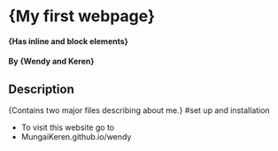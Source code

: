 # {My first webpage}
#### {Has inline and block elements}
<!--, {Date of current version}-->
#### By **{Wendy and Keren}**
## Description
{Contains two major files describing about me.}
#set up and installation
* To visit this website go to
* MungaiKeren.github.io/wendy

  